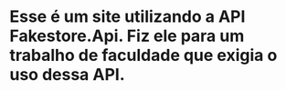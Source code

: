 # Esse é um site utilizando a API Fakestore.Api. Fiz ele para um trabalho de faculdade que exigia o uso dessa API.
